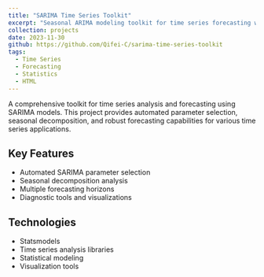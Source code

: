 ```yaml
---
title: "SARIMA Time Series Toolkit"
excerpt: "Seasonal ARIMA modeling toolkit for time series forecasting with automated parameter selection"
collection: projects
date: 2023-11-30
github: https://github.com/Qifei-C/sarima-time-series-toolkit
tags:
  - Time Series
  - Forecasting
  - Statistics
  - HTML
---
```


A comprehensive toolkit for time series analysis and forecasting using SARIMA models. This project provides automated parameter selection, seasonal decomposition, and robust forecasting capabilities for various time series applications.

## Key Features
- Automated SARIMA parameter selection
- Seasonal decomposition analysis
- Multiple forecasting horizons
- Diagnostic tools and visualizations

## Technologies
- Statsmodels
- Time series analysis libraries
- Statistical modeling
- Visualization tools